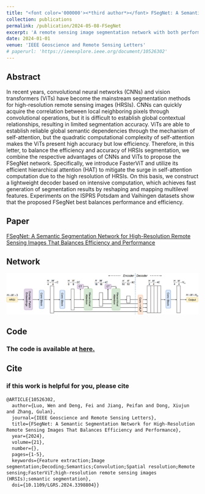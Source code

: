 ```yaml
---
title: "<font color='000000'><*third author*></font> FSegNet: A Semantic Segmentation Network for High-Resolution Remote Sensing Images That Balances Efficiency and Performance"
collection: publications
permalink: /publication/2024-05-08-FSegNet
excerpt: 'A remote sensing image segmentation network with both performance and efficiency.'
date: 2024-01-01
venue: 'IEEE Geoscience and Remote Sensing Letters'
# paperurl: 'https://ieeexplore.ieee.org/document/10526302'
---
```


## Abstract

In recent years, convolutional neural networks (CNNs) and vision transformers (ViTs) have become the mainstream segmentation methods for high-resolution remote sensing images (HRSIs). CNNs can quickly acquire the correlation between local neighboring pixels through convolutional operations, but it is difficult to establish global contextual relationships, resulting in limited segmentation accuracy. ViTs are able to establish reliable global semantic dependencies through the mechanism of self-attention, but the quadratic computational complexity of self-attention makes the ViTs present high accuracy but low efficiency. Therefore, in this letter, to balance the efficiency and accuracy of HRSIs segmentation, we combine the respective advantages of CNNs and ViTs to propose the FSegNet network. Specifically, we introduce FasterViT and utilize its efficient hierarchical attention (HAT) to mitigate the surge in self-attention computation due to the high resolution of HRSIs. On this basis, we construct a lightweight decoder based on intensive computation, which achieves fast generation of segmentation results by reshaping and mapping multilevel features. Experiments on the ISPRS Potsdam and Vaihingen datasets show that the proposed FSegNet best balances performance and efficiency.

## Paper

[FSegNet: A Semantic Segmentation Network for High-Resolution Remote Sensing Images That Balances Efficiency and Performance](https://ieeexplore.ieee.org/document/10526302)

## Network
![Network](../images/RS/FIG.png)

## Code

### The code is available at [here.](https://github.com/Rowan-L/FSegNet)

## Cite

### if this work is helpful for you, please cite

```
@ARTICLE{10526302,
  author={Luo, Wen and Deng, Fei and Jiang, Peifan and Dong, Xiujun and Zhang, Gulan},
  journal={IEEE Geoscience and Remote Sensing Letters}, 
  title={FSegNet: A Semantic Segmentation Network for High-Resolution Remote Sensing Images That Balances Efficiency and Performance}, 
  year={2024},
  volume={21},
  number={},
  pages={1-5},
  keywords={Feature extraction;Image segmentation;Decoding;Semantics;Convolution;Spatial resolution;Remote sensing;FasterViT;high-resolution remote sensing images (HRSIs);semantic segmentation},
  doi={10.1109/LGRS.2024.3398804}}


````

